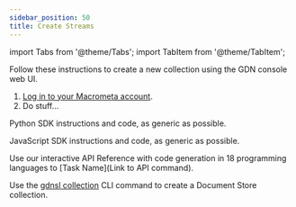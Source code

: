 ```yaml
---
sidebar_position: 50
title: Create Streams
---
```



import Tabs from '@theme/Tabs';
import TabItem from '@theme/TabItem';

<Tabs groupId="operating-systems">
<TabItem value="console" label="Web Console">

Follow these instructions to create a new collection using the GDN console web UI.

1. [Log in to your Macrometa account](https://auth.paas.macrometa.io/).
1. Do stuff...

</TabItem>
<TabItem value="py" label="Python SDK">

Python SDK instructions and code, as generic as possible.

</TabItem>
<TabItem value="js" label="Javascript SDK">

JavaScript SDK instructions and code, as generic as possible.

</TabItem>
<TabItem value="api" label="REST API">

Use our interactive API Reference with code generation in 
18 programming languages to 
[Task Name](Link to API command).

</TabItem>
<TabItem value="cli" label="CLI">

Use the [gdnsl collection](../../cli/collections-cli.md) CLI command to create a Document Store collection.

</TabItem>
</Tabs>